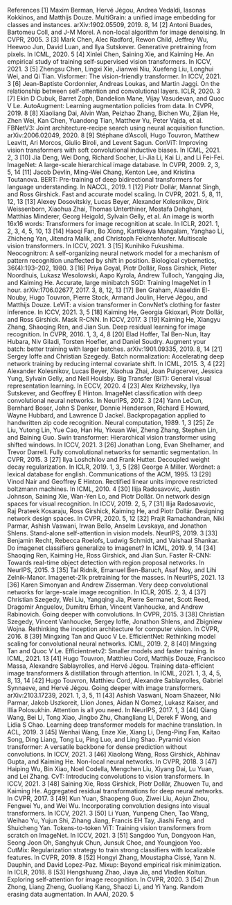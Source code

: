 References
[1] Maxim Berman, Hervé Jégou, Andrea Vedaldi, Iasonas Kokkinos, and Matthijs Douze. MultiGrain: a unified image embedding for classes and instances. arXiv:1902.05509, 2019. 8, 14
[2] Antoni Buades, Bartomeu Coll, and J-M Morel. A non-local algorithm for image denoising. In CVPR, 2005. 3
[3] Mark Chen, Alec Radford, Rewon Child, Jeffrey Wu, Heewoo Jun, David Luan, and Ilya Sutskever. Generative pretraining from pixels. In ICML, 2020. 5
[4] Xinlei Chen, Saining Xie, and Kaiming He. An empirical study of training self-supervised vision transformers. In ICCV, 2021. 3
[5] Zhengsu Chen, Lingxi Xie, Jianwei Niu, Xuefeng Liu, Longhui Wei, and Qi Tian. Visformer: The vision-friendly transformer. In ICCV, 2021. 3
[6] Jean-Baptiste Cordonnier, Andreas Loukas, and Martin Jaggi. On the relationship between self-attention and convolutional layers. ICLR, 2020. 3
[7] Ekin D Cubuk, Barret Zoph, Dandelion Mane, Vijay Vasudevan, and Quoc V Le. AutoAugment: Learning augmentation policies from data. In CVPR, 2019. 8
[8] Xiaoliang Dai, Alvin Wan, Peizhao Zhang, Bichen Wu, Zijian He, Zhen Wei, Kan Chen, Yuandong Tian, Matthew Yu, Peter Vajda, et al. FBNetV3: Joint architecture-recipe search using neural acquisition function. arXiv:2006.02049, 2020. 8
[9] Stéphane d’Ascoli, Hugo Touvron, Matthew Leavitt, Ari Morcos, Giulio Biroli, and Levent Sagun. ConViT: Improving vision transformers with soft convolutional inductive biases. In ICML, 2021. 2, 3
[10] Jia Deng, Wei Dong, Richard Socher, Li-Jia Li, Kai Li, and Li Fei-Fei. ImageNet: A large-scale hierarchical image database. In CVPR, 2009. 2, 3, 5, 14
[11] Jacob Devlin, Ming-Wei Chang, Kenton Lee, and Kristina Toutanova. BERT: Pre-training of deep bidirectional transformers for language understanding. In NACCL, 2019. 1
[12] Piotr Dollár, Mannat Singh, and Ross Girshick. Fast and accurate model scaling. In CVPR, 2021. 5, 8, 11, 12, 13
[13] Alexey Dosovitskiy, Lucas Beyer, Alexander Kolesnikov, Dirk Weissenborn, Xiaohua Zhai, Thomas Unterthiner, Mostafa Dehghani, Matthias Minderer, Georg Heigold, Sylvain Gelly, et al. An image is worth 16x16 words: Transformers for image recognition at scale. In ICLR, 2021. 1, 2, 3, 4, 5, 10, 13
[14] Haoqi Fan, Bo Xiong, Karttikeya Mangalam, Yanghao Li, Zhicheng Yan, Jitendra Malik, and Christoph Feichtenhofer. Multiscale vision transformers. In ICCV, 2021. 3
[15] Kunihiko Fukushima. Neocognitron: A self-organizing neural network model for a mechanism of pattern recognition unaffected by shift in position. Biological cybernetics, 36(4):193–202, 1980. 3
[16] Priya Goyal, Piotr Dollár, Ross Girshick, Pieter Noordhuis, Lukasz Wesolowski, Aapo Kyrola, Andrew Tulloch, Yangqing Jia, and Kaiming He. Accurate, large minibatch SGD: Training ImageNet in 1 hour. arXiv:1706.02677, 2017. 3, 8, 12, 13
[17] Ben Graham, Alaaeldin El-Nouby, Hugo Touvron, Pierre Stock, Armand Joulin, Hervé Jégou, and Matthijs Douze. LeViT: a vision transformer in ConvNet’s clothing for faster inference. In ICCV, 2021. 3, 5
[18] Kaiming He, Georgia Gkioxari, Piotr Dollár, and Ross Girshick. Mask R-CNN. In ICCV, 2017. 3
[19] Kaiming He, Xiangyu Zhang, Shaoqing Ren, and Jian Sun. Deep residual learning for image recognition. In CVPR, 2016. 1, 3, 4, 8
[20] Elad Hoffer, Tal Ben-Nun, Itay Hubara, Niv Giladi, Torsten Hoefler, and Daniel Soudry. Augment your batch: better training with larger batches. arXiv:1901.09335, 2019. 8, 14
[21] Sergey Ioffe and Christian Szegedy. Batch normalization: Accelerating deep network training by reducing internal covariate shift. In ICML, 2015. 3, 4
[22] Alexander Kolesnikov, Lucas Beyer, Xiaohua Zhai, Joan Puigcerver, Jessica Yung, Sylvain Gelly, and Neil Houlsby. Big Transfer (BiT): General visual representation learning. In ECCV, 2020. 4
[23] Alex Krizhevsky, Ilya Sutskever, and Geoffrey E Hinton. ImageNet classification with deep convolutional neural networks. In NeurIPS, 2012. 3
[24] Yann LeCun, Bernhard Boser, John S Denker, Donnie Henderson, Richard E Howard, Wayne Hubbard, and Lawrence D Jackel. Backpropagation applied to handwritten zip code recognition. Neural computation, 1989. 1, 3
[25] Ze Liu, Yutong Lin, Yue Cao, Han Hu, Yixuan Wei, Zheng Zhang, Stephen Lin, and Baining Guo. Swin transformer: Hierarchical vision transformer using shifted windows. In ICCV, 2021. 3
[26] Jonathan Long, Evan Shelhamer, and Trevor Darrell. Fully convolutional networks for semantic segmentation. In CVPR, 2015. 3
[27] Ilya Loshchilov and Frank Hutter. Decoupled weight decay regularization. In ICLR, 2019. 1, 3, 5
[28] George A Miller. Wordnet: a lexical database for english. Communications of the ACM, 1995. 13
[29] Vinod Nair and Geoffrey E Hinton. Rectified linear units improve restricted boltzmann machines. In ICML, 2010. 4
[30] Ilija Radosavovic, Justin Johnson, Saining Xie, Wan-Yen Lo, and Piotr Dollár. On network design spaces for visual recognition. In ICCV, 2019. 2, 5, 7
[31] Ilija Radosavovic, Raj Prateek Kosaraju, Ross Girshick, Kaiming He, and Piotr Dollár. Designing network design spaces. In CVPR, 2020. 5, 12
[32] Prajit Ramachandran, Niki Parmar, Ashish Vaswani, Irwan Bello, Anselm Levskaya, and Jonathon Shlens. Stand-alone self-attention in vision models. NeurIPS, 2019. 3
[33] Benjamin Recht, Rebecca Roelofs, Ludwig Schmidt, and Vaishaal Shankar. Do imagenet classifiers generalize to imagenet? In ICML, 2019. 9, 14
[34] Shaoqing Ren, Kaiming He, Ross Girshick, and Jian Sun. Faster R-CNN: Towards real-time object detection with region proposal networks. In NeurIPS, 2015. 3
[35] Tal Ridnik, Emanuel Ben-Baruch, Asaf Noy, and Lihi Zelnik-Manor. Imagenet-21k pretraining for the masses. In NeurIPS, 2021. 13
[36] Karen Simonyan and Andrew Zisserman. Very deep convolutional networks for large-scale image recognition. In ICLR, 2015. 2, 3, 4
[37] Christian Szegedy, Wei Liu, Yangqing Jia, Pierre Sermanet, Scott Reed, Dragomir Anguelov, Dumitru Erhan, Vincent Vanhoucke, and Andrew Rabinovich. Going deeper with convolutions. In CVPR, 2015. 3
[38] Christian Szegedy, Vincent Vanhoucke, Sergey Ioffe, Jonathon Shlens, and Zbigniew Wojna. Rethinking the inception architecture for computer vision. In CVPR, 2016. 8
[39] Mingxing Tan and Quoc V Le. EfficientNet: Rethinking model scaling for convolutional neural networks. ICML, 2019. 2, 8
[40] Mingxing Tan and Quoc V Le. Efficientnetv2: Smaller models and faster training. In ICML, 2021. 13
[41] Hugo Touvron, Matthieu Cord, Matthijs Douze, Francisco Massa, Alexandre Sablayrolles, and Hervé Jégou. Training data-efficient image transformers & distillation through attention. In ICML, 2021. 1, 3, 4, 5, 8, 13, 14
[42] Hugo Touvron, Matthieu Cord, Alexandre Sablayrolles, Gabriel Synnaeve, and Hervé Jégou. Going deeper with image transformers. arXiv:2103.17239, 2021. 1, 3, 5, 11
[43] Ashish Vaswani, Noam Shazeer, Niki Parmar, Jakob Uszkoreit, Llion Jones, Aidan N Gomez, Lukasz Kaiser, and Illia Polosukhin. Attention is all you need. In NeurIPS, 2017. 1, 3
[44] Qiang Wang, Bei Li, Tong Xiao, Jingbo Zhu, Changliang Li, Derek F Wong, and Lidia S Chao. Learning deep transformer models for machine translation. In ACL, 2019. 3
[45] Wenhai Wang, Enze Xie, Xiang Li, Deng-Ping Fan, Kaitao Song, Ding Liang, Tong Lu, Ping Luo, and Ling Shao. Pyramid vision transformer: A versatile backbone for dense prediction without convolutions. In ICCV, 2021. 3
[46] Xiaolong Wang, Ross Girshick, Abhinav Gupta, and Kaiming He. Non-local neural networks. In CVPR, 2018. 3
[47] Haiping Wu, Bin Xiao, Noel Codella, Mengchen Liu, Xiyang Dai, Lu Yuan, and Lei Zhang. CvT: Introducing convolutions to vision transformers. In ICCV, 2021. 3
[48] Saining Xie, Ross Girshick, Piotr Dollár, Zhuowen Tu, and Kaiming He. Aggregated residual transformations for deep neural networks. In CVPR, 2017. 3
[49] Kun Yuan, Shaopeng Guo, Ziwei Liu, Aojun Zhou, Fengwei Yu, and Wei Wu. Incorporating convolution designs into visual transformers. In ICCV, 2021. 3
[50] Li Yuan, Yunpeng Chen, Tao Wang, Weihao Yu, Yujun Shi, Zihang Jiang, Francis EH Tay, Jiashi Feng, and Shuicheng Yan. Tokens-to-token ViT: Training vision transformers from scratch on ImageNet. In ICCV, 2021. 3
[51] Sangdoo Yun, Dongyoon Han, Seong Joon Oh, Sanghyuk Chun, Junsuk Choe, and Youngjoon Yoo. CutMix: Regularization strategy to train strong classifiers with localizable features. In CVPR, 2019. 8
[52] Hongyi Zhang, Moustapha Cissé, Yann N. Dauphin, and David Lopez-Paz. Mixup: Beyond empirical risk minimization. In ICLR, 2018. 8
[53] Hengshuang Zhao, Jiaya Jia, and Vladlen Koltun. Exploring self-attention for image recognition. In CVPR, 2020. 3
[54] Zhun Zhong, Liang Zheng, Guoliang Kang, Shaozi Li, and Yi Yang. Random erasing data augmentation. In AAAI, 2020. 5

